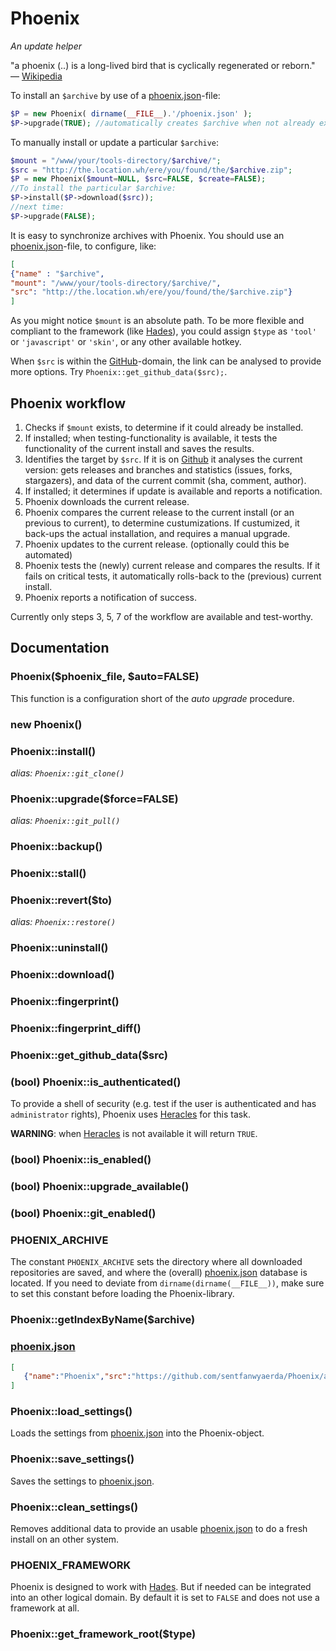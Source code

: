 # Phoenix
*An update helper*

"a phoenix (..) is a long-lived bird that is cyclically regenerated or reborn." &mdash; [Wikipedia](http://en.wikipedia.org/wiki/Phoenix_%28mythology%29)

To install an `$archive` by use of a [phoenix.json](./phoenix.json)-file:

```php
$P = new Phoenix( dirname(__FILE__).'/phoenix.json' );
$P->upgrade(TRUE); //automatically creates $archive when not already exists
```

To manually install or update a particular `$archive`:

```php
$mount = "/www/your/tools-directory/$archive/";
$src = "http://the.location.wh/ere/you/found/the/$archive.zip";
$P = new Phoenix($mount=NULL, $src=FALSE, $create=FALSE);
//To install the particular $archive:
$P->install($P->download($src));
//next time:
$P->upgrade(FALSE);
```

It is easy to synchronize archives with Phoenix. You should use an [phoenix.json](./phoenix.json)-file, to configure, like:
```json
[
{"name" : "$archive",
"mount": "/www/your/tools-directory/$archive/",
"src": "http://the.location.wh/ere/you/found/the/$archive.zip"}
]
```

As you might notice `$mount` is an absolute path. To be more flexible and compliant to the framework (like [Hades](https://github.com/sentfanwyaerda/Hades/)), you could assign `$type` as `'tool'` or `'javascript'` or `'skin'`, or any other available hotkey.

When `$src` is within the [GitHub](https://github.com/)-domain, the link can be analysed to provide more options. Try `Phoenix::get_github_data($src);`.


## Phoenix workflow
1. Checks if `$mount` exists, to determine if it could already be installed.
2. If installed; when testing-functionality is available, it tests the functionality of the current install and saves the results.
3. Identifies the target by `$src`. If it is on [Github](http://github.com/) it analyses the current version: gets releases and branches and statistics (issues, forks, stargazers), and data of the current commit (sha, comment, author).
4. If installed; it determines if update is available and reports a notification.
5. Phoenix downloads the current release.
6. Phoenix compares the current release to the current install (or an previous to current), to determine custumizations. If custumized, it back-ups the actual installation, and requires a manual upgrade.
7. Phoenix updates to the current release. (optionally could this be automated)
8. Phoenix tests the (newly) current release and compares the results. If it fails on critical tests, it automatically rolls-back to the (previous) current install.
9. Phoenix reports a notification of success.

Currently only steps 3, 5, 7 of the workflow are available and test-worthy.

## Documentation

### Phoenix($phoenix_file, $auto=FALSE)
This function is a configuration short of the *auto upgrade* procedure.

### new Phoenix()

### Phoenix::install()
*alias: `Phoenix::git_clone()`*

### Phoenix::upgrade($force=FALSE)
*alias: `Phoenix::git_pull()`*

### Phoenix::backup()

### Phoenix::stall()

### Phoenix::revert($to)
*alias: `Phoenix::restore()`*

### Phoenix::uninstall()

### Phoenix::download()

### Phoenix::fingerprint()

### Phoenix::fingerprint_diff()

### Phoenix::get_github_data($src)

### (bool) Phoenix::is_authenticated()
To provide a shell of security (e.g. test if the user is authenticated and has `administrator` rights), Phoenix uses [Heracles](https://github.com/sentfanwyaerda/Heracles/) for this task.

**WARNING**: when [Heracles](https://github.com/sentfanwyaerda/Heracles) is not available it will return `TRUE`.

### (bool) Phoenix::is_enabled()

### (bool) Phoenix::upgrade_available()

### (bool) Phoenix::git_enabled()

### PHOENIX_ARCHIVE
The constant `PHOENIX_ARCHIVE` sets the directory where all downloaded repositories are saved, and where the (overall) [phoenix.json](./phoenix.json) database is located. If you need to deviate from `dirname(dirname(__FILE__))`, make sure to set this constant before loading the Phoenix-library.

### Phoenix::getIndexByName($archive)

### [phoenix.json](./phoenix.json)
```json
[
   {"name":"Phoenix","src":"https://github.com/sentfanwyaerda/Phoenix/archive/master.zip","type":"tool","license":{"short":"cc-by-nd"}}
]
```

### Phoenix::load_settings()
Loads the settings from [phoenix.json](./phoenix.json) into the Phoenix-object.

### Phoenix::save_settings()
Saves the settings to [phoenix.json](./phoenix.json).

### Phoenix::clean_settings()
Removes additional data to provide an usable [phoenix.json](./phoenix.json) to do a fresh install on an other system.

### PHOENIX_FRAMEWORK
Phoenix is designed to work with [Hades](https://github.com/sentfanwyaerda/Hades). But if needed can be integrated into an other logical domain. By default it is set to `FALSE` and does not use a framework at all.

### Phoenix::get_framework_root($type)

